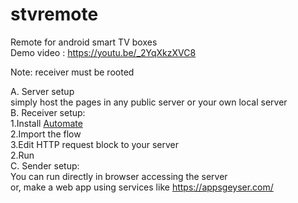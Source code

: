 # stvremote
Remote for android smart TV boxes <br>
Demo video : https://youtu.be/_2YqXkzXVC8

Note: receiver must be rooted

A. Server setup<br>
    simply host the pages in any public server or your own local server<br>
B. Receiver setup:<br>
    1.Install <a href="https://play.google.com/store/apps/details?id=com.llamalab.automate&hl=en_US">Automate</a><br>
    2.Import the flow<br>
    3.Edit HTTP request block to your server<br>
    2.Run<br>
C. Sender setup:<br>
    You can run directly in browser accessing the server<br>
    or, make a web app using services like https://appsgeyser.com/
